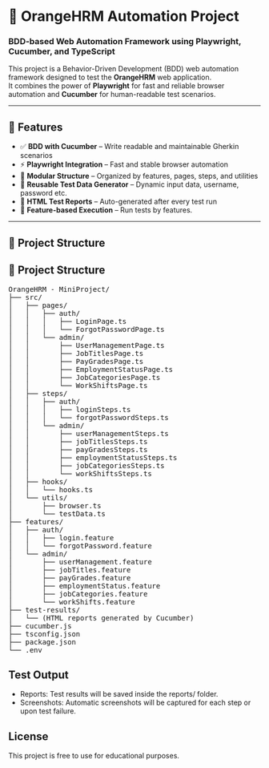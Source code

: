 # 🧪 OrangeHRM Automation Project

### BDD-based Web Automation Framework using **Playwright**, **Cucumber**, and **TypeScript**

This project is a Behavior-Driven Development (BDD) web automation framework designed to test the **OrangeHRM** web application.  
It combines the power of **Playwright** for fast and reliable browser automation and **Cucumber** for human-readable test scenarios.

---

## 🚀 Features

- ✅ **BDD with Cucumber** – Write readable and maintainable Gherkin scenarios  
- ⚡ **Playwright Integration** – Fast and stable browser automation  
- 🧩 **Modular Structure** – Organized by features, pages, steps, and utilities  
- 🧠 **Reusable Test Data Generator** – Dynamic input data, username, password etc.
- 🧾 **HTML Test Reports** – Auto-generated after every test run  
- 🔖 **Feature-based Execution** – Run tests by features.

---

## 📁 Project Structure

## 🧱 Project Structure

<pre>
OrangeHRM - MiniProject/
├── src/
│   ├── pages/
│   │   ├── auth/
│   │   │   ├── LoginPage.ts
│   │   │   └── ForgotPasswordPage.ts
│   │   └── admin/
│   │       ├── UserManagementPage.ts
│   │       ├── JobTitlesPage.ts
│   │       ├── PayGradesPage.ts
│   │       ├── EmploymentStatusPage.ts
│   │       ├── JobCategoriesPage.ts
│   │       └── WorkShiftsPage.ts
│   ├── steps/
│   │   ├── auth/
│   │   │   ├── loginSteps.ts
│   │   │   └── forgotPasswordSteps.ts
│   │   └── admin/
│   │       ├── userManagementSteps.ts
│   │       ├── jobTitlesSteps.ts
│   │       ├── payGradesSteps.ts
│   │       ├── employmentStatusSteps.ts
│   │       ├── jobCategoriesSteps.ts
│   │       └── workShiftsSteps.ts
│   ├── hooks/
│   │   └── hooks.ts
│   └── utils/
│       ├── browser.ts
│       └── testData.ts
├── features/
│   ├── auth/
│   │   ├── login.feature
│   │   └── forgotPassword.feature
│   └── admin/
│       ├── userManagement.feature
│       ├── jobTitles.feature
│       ├── payGrades.feature
│       ├── employmentStatus.feature
│       ├── jobCategories.feature
│       └── workShifts.feature
├── test-results/
│   └── (HTML reports generated by Cucumber)
├── cucumber.js
├── tsconfig.json
├── package.json
└── .env
</pre>

## Test Output

- Reports: Test results will be saved inside the reports/ folder.
- Screenshots: Automatic screenshots will be captured for each step or upon test failure.


## License

This project is free to use for educational purposes.
